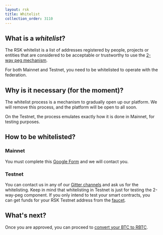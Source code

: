 ```yaml
---
layout: rsk
title: Whitelist
collection_order: 3110
---
```


## What is a *whitelist*?

The RSK whitelist is a list of addresses registered by people, projects or entities that are considered to be acceptable or trustworthy to use the  [2-way peg mechanism](https://www.rsk.co/blog/sidechains-drivechains-and-rsk-2-way-peg-design).

For both Mainnet and Testnet, you need to be whitelisted to operate with the federation.

## Why is it necessary (for the moment)?

The whitelist process is a mechanism to gradually open up our platform. We will remove this process, and the platform will be open to all soon.

On the Testnet, the process emulates exactly how it is done in Mainnet, for testing purposes.

## How to be whitelisted?

### Mainnet

You must complete this [Google Form](https://docs.google.com/forms/d/e/1FAIpQLSfoG_qF5wPY27tqcYnFbzNv4uwwDq6JeBe5no_zoYvKH62mBA/viewform) and we will contact you.

### Testnet

You can contact us in any of our [Gitter channels](https://gitter.im/rsksmart/getting-started) and ask us for the whitelisting.
Keep in mind that whitelisting in Testnet is just for testing the 2-way-peg component. If you only intend to test your smart contracts, you can get funds for your RSK Testnet address from the [faucet](https://faucet.testnet.rsk.co).

## What's next?

Once you are approved, you can proceed to [convert your BTC to RBTC](/rsk/rbtc/conversion).

